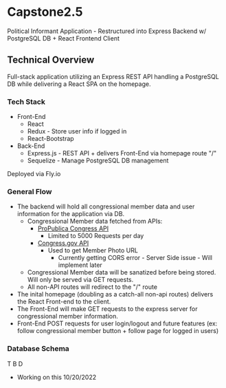 # Capstone2.5
Political Informant Application - Restructured into Express Backend w/ PostgreSQL DB + React Frontend Client

## Technical Overview
Full-stack application utilizing an Express REST API handling a PostgreSQL DB while delivering a React SPA on the homepage.

### Tech Stack
- Front-End
  - React
  - Redux - Store user info if logged in
  - React-Bootstrap
- Back-End
  - Express.js - REST API + delivers Front-End via homepage route "/"
  - Sequelize - Manage PostgreSQL DB management
  
Deployed via Fly.io

### General Flow
- The backend will hold all congressional member data and user information for the application via DB.
  - Congressional Member data fetched from APIs:
    - [ProPublica Congress API](https://projects.propublica.org/api-docs/congress-api/)
      - Limited to 5000 Requests per day
    - [Congress.gov API](https://api.congress.gov/#/)
      - Used to get Member Photo URL
        - Currently getting CORS error - Server Side issue - Will implement later
  - Congressional Member data will be sanatized before being stored. Will only be served via GET requests.
  - All non-API routes will redirect to the "/" route
- The inital homepage (doubling as a catch-all non-api routes) delivers the React Front-end to the client.
- The Front-End will make GET requests to the express server for congressional member information.
- Front-End POST requests for user login/logout and future features (ex: follow congressional member button + follow page for logged in users)

### Database Schema
T B D
- Working on this 10/20/2022
